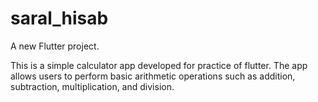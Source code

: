 # saral_hisab

A new Flutter project.

This is a simple calculator app developed for practice of flutter. The app allows users to perform basic arithmetic operations such as addition, subtraction, multiplication, and division.
